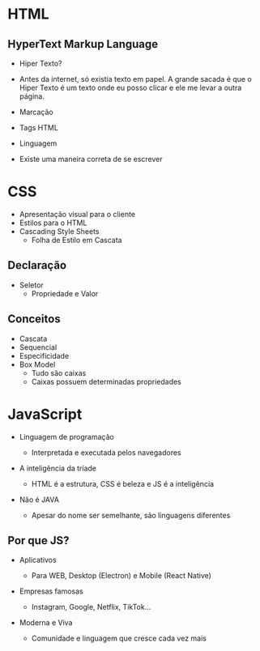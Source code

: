 # HTML

## HyperText Markup Language

- Hiper Texto?
 - Antes da internet, só existia texto em papel. A grande sacada é que o Hiper Texto é um texto onde eu posso clicar e ele me levar a outra página.

- Marcação
 - Tags HTML

- Linguagem
 - Existe uma maneira correta de se escrever

# CSS
- Apresentação visual para o cliente
- Estilos para o HTML
- Cascading Style Sheets
  - Folha de Estilo em Cascata
## Declaração

- Seletor
  - Propriedade e Valor

## Conceitos
- Cascata
 - Sequencial
- Especificidade
- Box Model
  - Tudo são caixas
  - Caixas possuem determinadas propriedades

# JavaScript

- Linguagem de programação
  - Interpretada e executada pelos navegadores

- A inteligência da tríade
  - HTML é a estrutura, CSS é beleza e JS é a inteligência

- Não é JAVA
  - Apesar do nome ser semelhante, são linguagens diferentes

## Por que JS?

- Aplicativos
  - Para WEB, Desktop (Electron) e Mobile (React Native)

- Empresas famosas
  - Instagram, Google, Netflix, TikTok...

- Moderna e Viva
  - Comunidade e linguagem que cresce cada vez mais